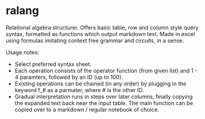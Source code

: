# ralang
Relational algebra structurer.
Offers basic table, row and column style query syntax, formatted as functions which output markdown text.
Made in excel using formulas imitating context free grammar and circuits, in a sense.

Usage notes:
- Select preferred syntax sheet.
- Each operation consists of the operator function (from given list) and 1 - 4 paramters, followed by an ID (up to 100).
- Existing operations can be chained (in any order) by plugging in the keyword f_# as a parmater, where # is the other ID.
- Gradual interpretation runs in steps over later columns, finally copying the expanded text back near the input table.
  The main function can be copied over to a markdown / regular notebook of choice.
